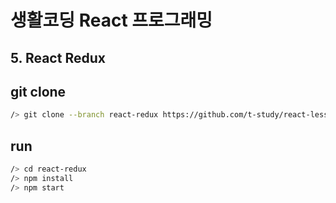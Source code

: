 # 생활코딩 React 프로그래밍

## 5. React Redux

## git clone

```bash
/> git clone --branch react-redux https://github.com/t-study/react-lesson.git react-redux
```

## run

```bash
/> cd react-redux
/> npm install
/> npm start
```
